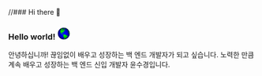 //### Hi there 👋

### Hello world!&nbsp;<img src="https://github.com/Kinetic27/Kinetic27/blob/master/earth.gif" width="25" height="25%">

안녕하십니까! 
끊임없이 배우고 성장하는 백 엔드 개발자가 되고 싶습니다.
노력한 만큼 
계속 배우고 성장하는 백 엔드 신입 개발자 윤수경입니다. 

<!--
**kokoko9408/kokoko9408** is a ✨ _special_ ✨ repository because its `README.md` (this file) appears on your GitHub profile.

Here are some ideas to get you started

<H2>Tech Stack</H2>
#F7DF1E #6DB33F #6DB33F #E34F26 #4479A1
#F7DF1E

- 🔭 I’m currently working on ...
- 🌱 I’m currently learning ...
- 👯 I’m looking to collaborate on ...
- 🤔 I’m looking for help with ...
- 💬 Ask me about ...
- 📫 How to reach me: ...
- 😄 Pronouns: ...
- ⚡ Fun fact: ...
-->



